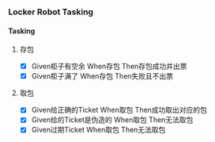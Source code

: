 ### Locker Robot Tasking

#### Tasking

1. 存包

   - [X] Given柜子有空余 When存包 Then存包成功并出票
   - [X] Given柜子满了 When存包 Then失败且不出票

2. 取包

   - [X] Given给正确的Ticket When取包 Then成功取出对应的包
   - [X] Given给的Ticket是伪造的 When取包 Then无法取包
   - [X] Given过期Ticket When取包 Then无法取包